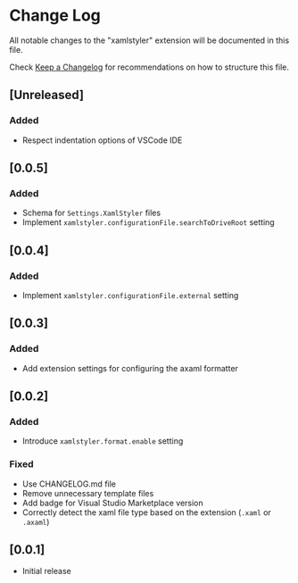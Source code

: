 # Change Log

All notable changes to the "xamlstyler" extension will be documented in this file.

Check [Keep a Changelog](http://keepachangelog.com/) for recommendations on how to structure this file.

## [Unreleased]

### Added
- Respect indentation options of VSCode IDE

## [0.0.5]

### Added
- Schema for `Settings.XamlStyler` files
- Implement `xamlstyler.configurationFile.searchToDriveRoot` setting

## [0.0.4]

### Added
- Implement `xamlstyler.configurationFile.external` setting

## [0.0.3]

### Added
- Add extension settings for configuring the axaml formatter

## [0.0.2]

### Added
- Introduce `xamlstyler.format.enable` setting

### Fixed
- Use CHANGELOG.md file
- Remove unnecessary template files
- Add badge for Visual Studio Marketplace version
- Correctly detect the xaml file type based on the extension (`.xaml` or `.axaml`)

## [0.0.1]

- Initial release

